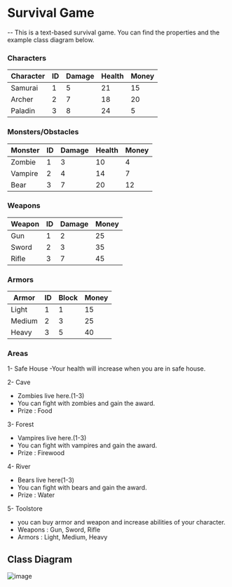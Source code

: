 # Survival Game
-- This is a text-based survival game.
You can find the properties and the example class diagram below.

### Characters

| Character      | ID            | Damage        | Health        | Money         |
| ------------- | ------------- |-------------- |---------------|---------------|
| Samurai       | 1             | 5             | 21            | 15            |
| Archer        | 2             | 7             | 18            | 20            |
| Paladin       | 3             | 8             | 24            | 5             |

### Monsters/Obstacles

| Monster       | ID            | Damage        | Health        | Money         |
| ------------- | ------------- |-------------- |---------------|---------------|
| Zombie        | 1             | 3             | 10            | 4             |
| Vampire       | 2             | 4             | 14            | 7             |
| Bear          | 3             | 7             | 20            | 12            |


### Weapons

| Weapon        | ID            | Damage        | Money         |
| ------------- | ------------- |-------------- |---------------|
| Gun           | 1             | 2             | 25            |
| Sword         | 2             | 3             | 35            |
| Rifle         | 3             | 7             | 45            | 

### Armors

| Armor         | ID            | Block        | Money         |
| ------------- | ------------- |-------------- |---------------|
| Light         | 1             | 1             | 15            |
| Medium        | 2             | 3             | 25            |
| Heavy         | 3             | 5             | 40            | 


### Areas

1- Safe House
 -Your health will increase when you are in safe house.
 
2- Cave
 - Zombies live here.(1-3)
 - You can fight with zombies and gain the award.
 - Prize : Food
 
3- Forest
 - Vampires live here.(1-3)
 - You can fight with vampires and gain the award.
 - Prize : Firewood

4- River
 - Bears live here(1-3)
 - You can fight with bears and gain the award.
 - Prize : Water
 
5- Toolstore
 - you can buy armor and weapon and increase abilities of your character.
 - Weapons : Gun, Sword, Rifle
 - Armors : Light, Medium, Heavy
 
 
 ## Class Diagram
 ![image](https://user-images.githubusercontent.com/36278457/153771770-2fbabc67-95a5-4cac-8244-38b7db06a018.png)
